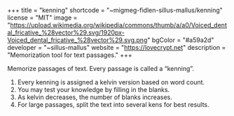 +++
title = "kenning"
shortcode = "~migmeg-fidlen-sillus-mallus/kenning"
license = "MIT"
image = "https://upload.wikimedia.org/wikipedia/commons/thumb/a/a0/Voiced_dental_fricative_%28vector%29.svg/1920px-Voiced_dental_fricative_%28vector%29.svg.png"
bgColor = "#a59a2d"
developer = "~sillus-mallus"
website = "https://lovecrypt.net"
description = "Memorization tool for text passages."
+++

Memorize passages of text. Every passage is called a “kenning”.

1. Every kenning is assigned a kelvin version based on word count.
1. You may test your knowledge by filling in the blanks.
1. As kelvin decreases, the number of blanks increases.
1. For large passages, split the text into several kens for best results.
